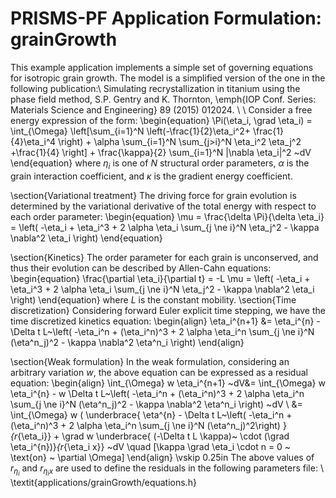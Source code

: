# PRISMS-PF Application Formulation: grainGrowth

This example application implements a simple set of governing equations for isotropic grain growth. The model is a simplified version of the one in the following publication:\\
 Simulating recrystallization in titanium using the phase field method, S.P. Gentry and K. Thornton, \emph{IOP Conf. Series: Materials Science and Engineering} 89 (2015) 012024.
\\
\\
Consider a free energy expression of the form:
\begin{equation}
  \Pi(\eta_i, \grad  \eta_i) = \int_{\Omega} \left[\sum_{i=1}^N \left(-\frac{1}{2}\eta_i^2+ \frac{1}{4}\eta_i^4 \right) + \alpha \sum_{i=1}^N \sum_{j>i}^N \eta_i^2 \eta_j^2 +\frac{1}{4} \right] +  \frac{\kappa}{2} \sum_{i=1}^N |\nabla \eta_i|^2    ~dV 
\end{equation}
where $\eta_i$ is one of $N$ structural order parameters, $\alpha$ is the grain interaction coefficient, and $\kappa$ is the gradient energy coefficient.
	
\section{Variational treatment}
The driving force for grain evolution is determined by the variational derivative of the total energy with respect to each order parameter:
\begin{equation}
\mu = \frac{\delta \Pi}{\delta \eta_i} = \left( -\eta_i + \eta_i^3 + 2 \alpha \eta_i \sum_{j \ne i}^N \eta_j^2 - \kappa \nabla^2 \eta_i \right)
\end{equation}

\section{Kinetics}
The order parameter for each grain is unconserved, and thus their evolution can be described by Allen-Cahn equations:
\begin{equation}
\frac{\partial \eta_i}{\partial t} = -L \mu = \left( -\eta_i + \eta_i^3 + 2 \alpha \eta_i \sum_{j \ne i}^N \eta_j^2 - \kappa \nabla^2 \eta_i \right)
\end{equation}
where $L$ is the constant mobility. 
\section{Time discretization}
Considering forward Euler explicit time stepping, we have the time discretized kinetics equation:
\begin{align}
 \eta_i^{n+1} &= \eta_i^{n} - \Delta t L~\left( -\eta_i^n + (\eta_i^n)^3 + 2 \alpha \eta_i^n \sum_{j \ne i}^N (\eta^n_j)^2 - \kappa \nabla^2 \eta^n_i \right)
\end{align}
 
\section{Weak formulation}
In the weak formulation, considering an arbitrary variation $w$, the above equation can be expressed as a residual equation:
\begin{align}
\int_{\Omega}   w \eta_i^{n+1} ~dV&= \int_{\Omega}   w \eta_i^{n} - w \Delta t L~\left( -\eta_i^n + (\eta_i^n)^3 + 2 \alpha \eta_i^n \sum_{j \ne i}^N (\eta^n_j)^2 - \kappa \nabla^2 \eta^n_i \right) ~dV \\
&= \int_{\Omega}   w ( \underbrace{ \eta^{n} - \Delta t L~\left( -\eta_i^n + (\eta_i^n)^3 + 2 \alpha \eta_i^n \sum_{j \ne i}^N (\eta^n_j)^2\right) }_{r_{\eta_i}} + \grad w \underbrace{ (-\Delta t L \kappa)~ \cdot (\grad \eta_i^{n})}_{r_{\eta_i x}} ~dV \quad [\kappa \grad \eta_i \cdot n = 0 ~ \text{on} ~ \partial \Omega]
\end{align}
\vskip 0.25in
The above values of  $r_{\eta_i}$ and $r_{\eta_i x}$ are used to define the residuals in the following parameters file: \\
\textit{applications/grainGrowth/equations.h}
